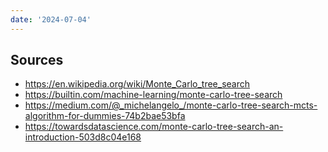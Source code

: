 ```yaml
---
date: '2024-07-04'
---
```

## Sources
- https://en.wikipedia.org/wiki/Monte_Carlo_tree_search
- https://builtin.com/machine-learning/monte-carlo-tree-search
- https://medium.com/@_michelangelo_/monte-carlo-tree-search-mcts-algorithm-for-dummies-74b2bae53bfa
- https://towardsdatascience.com/monte-carlo-tree-search-an-introduction-503d8c04e168